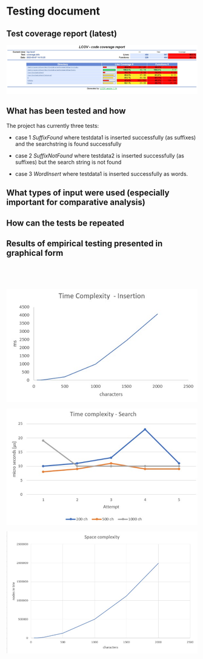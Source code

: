  # Testing document
 
 ## Test coverage report (latest)

![Code coverage](./images/code_coverage7.5.jpg?raw=true)


## What has been tested and how

The project has currently three tests:

- case 1  *SuffixFound* where testdata1 is inserted successfully (as suffixes) and the searchstring is found successfully

-  case 2  *SuffixNotFound* where testdata2 is inserted successfully (as suffixes) but the search string is not found

- case 3 *WordInsert* where testdata1 is inserted successfully as words. 


## What types of input were used (especially important for comparative analysis)


## How can the tests be repeated


## Results of empirical testing presented in graphical form
<br />
<br />
<br />

![Time complexity insertion](./images/time_complexity_insertion.jpg)


![Time complexity search](./images/time_complexity_search.jpg)


![Space complexity](./images/space_complexity.jpg)


